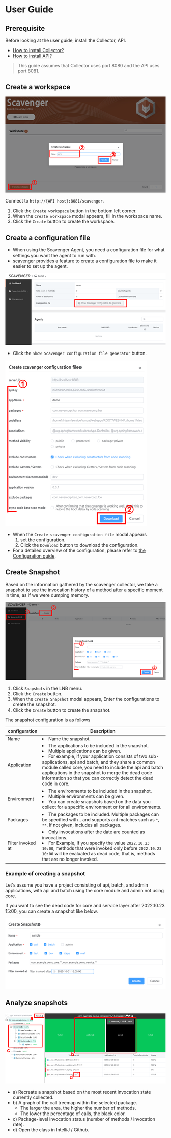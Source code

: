 # User Guide

## Prerequisite

Before looking at the user guide, install the Collector, API.

* [
  How to install Collector?](https://github.com/naver/scavenger/blob/develop/doc/installation.md#install-collector)
* [
  How to install API?](https://github.com/naver/scavenger/blob/develop/doc/installation.md#install-api)

> This guide assumes that Collector uses port 8080 and the API uses port 8081.

## Create a workspace

![create-workspace.png](image/create-workspace.png)

Connect to `http://{API host}:8081/scavenger`.

1. Click the `Create workspace` button in the bottom left corner.
2. When the `Create workspace` modal appears, fill in the workspace name.
3. Click the `Create` button to create the workspace.

## Create a configuration file

* When using the Scavenger Agent, you need a configuration file for what settings you want the agent to run with.
* scavenger provides a feature to create a configuration file to make it easier to set up the agent.

![configuration-button.png](image/configuration-button.png)

* Click the `Show Scavenger configuration file generator` button.

![create-configuration.png](image/create-configuration.png)

* When the `Create scavenger configuration file` modal appears
    1. set the configuration.
    2. Click the `Download` button to download the configuration.
* For a detailed overview of the configuration, please refer
  to [the Configuration guide](https://github.com/naver/scavenger/blob/develop/doc/installation.md#configuration-2).

## Create Snapshot

Based on the information gathered by the scavenger collector, we take a snapshot to see the invocation history of a method after a specific moment in
time, as if we were dumping memory.

![create-snapshot.png](image/create-snapshot.png)

1. Click `Snapshots` in the LNB menu.
2. Click the `Create` button.
3. When the `Create Snapshot` modal appears, Enter the configurations to create the snapshot.
4. Click the `Create` button to create the snapshot.

The snapshot configuration is as follows

| configuration     | Description                                                                                                                                                                                                                                                                                                                                                                                               |
|-------------------|-----------------------------------------------------------------------------------------------------------------------------------------------------------------------------------------------------------------------------------------------------------------------------------------------------------------------------------------------------------------------------------------------------------|
| Name              | <li>Name the snapshot.</li>                                                                                                                                                                                                                                                                                                                                                                               |
| Application       | <li>The applications to be included in the snapshot.</li><li>Multiple applications can be given.<li>For example, if your application consists of two sub-applications, api and batch, and they share a common module called core, you need to include the api and batch applications in the snapshot to merge the dead code information so that you can correctly detect the dead code in core.</li></li> |
| Environment       | <li>The environments to be included in the snapshot.</li><li>Multiple environments can be given.</li><li>You can create snapshots based on the data you collect for a specific environment or for all environments.</li>                                                                                                                                                                                  |
| Packages          | <li>The packages to be included. Multiple packages can be specified with `,` and supports ant matches such as `*`, `**`. If not given, includes all packages.</li>                                                                                                                                                                                                                                        |
| Filter invoked at | <li>Only invocations after the date are counted as invocations.</li><li>For Example, If you specify the value `2022.10.23 10:00`, methods that were invoked only before `2022.10.23 10:00` will be evaluated as dead code, that is, methods that are no longer invoked.</li>                                                                                                                              |

### Example of creating a snapshot
Let's assume you have a project consisting of api, batch, and admin applications, with api and batch using the core module and admin not using core.

If you want to see the dead code for core and service layer after 2022.10.23 15:00, you can create a snapshot like below.

![example-create-snapshot.png](image/example-create-snapshot.png)

## Analyze snapshots
![analyze-snapshot.png](image/analyze-snapshot.png)
* a) Recreate a snapshot based on the most recent invocation state currently collected.
* b) A graph of the call treemap within the selected package.
  * The larger the area, the higher the number of methods.
  * The lower the percentage of calls, the black color.
* c) Package-level invocation status (number of methods / invocation rate).
* d) Open the class in IntelliJ / Github.

